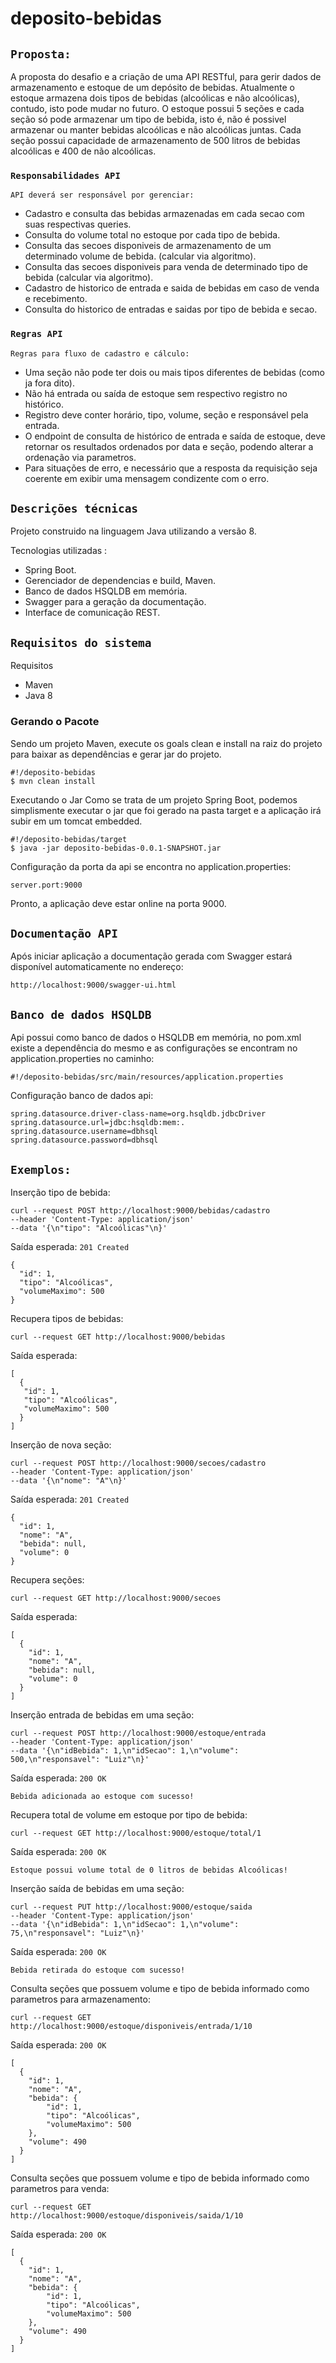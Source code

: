 # deposito-bebidas

## `Proposta:`

A proposta do desafio e a criação de uma API RESTful, para gerir dados de armazenamento e estoque de um depósito de bebidas. Atualmente o estoque armazena dois tipos de bebidas (alcoólicas e não alcoólicas), contudo, isto pode mudar no futuro.
O estoque possui 5 seções e cada seção só pode armazenar um tipo de bebida, isto é, não é possivel armazenar ou manter bebidas alcoólicas e não alcoólicas juntas.
Cada seção possui capacidade de armazenamento de 500 litros de bebidas alcoólicas e 400 de não alcoólicas.

### `Responsabilidades API`

`API deverá ser responsável por gerenciar:`

- Cadastro e consulta das bebidas armazenadas em cada secao com suas respectivas queries.
- Consulta do volume total no estoque por cada tipo de bebida.
- Consulta das secoes disponiveis de armazenamento de um determinado volume de bebida. (calcular via algoritmo).
- Consulta das secoes disponiveis para venda de determinado tipo de bebida (calcular via algoritmo).
- Cadastro de historico de entrada e saida de bebidas em caso de venda e recebimento.
- Consulta do historico de entradas e saidas por tipo de bebida e secao.

### `Regras API` 

`Regras para fluxo de cadastro e cálculo:`

- Uma seção não pode ter dois ou mais tipos diferentes de bebidas (como ja fora dito).
- Não há entrada ou saída de estoque sem respectivo registro no histórico.
- Registro deve conter horário, tipo, volume, seção e responsável pela entrada.
- O endpoint de consulta de histórico de entrada e saída de estoque, deve retornar os resultados ordenados por data e seção, podendo alterar a ordenação via parametros.
- Para situações de erro, e necessário que a resposta da requisição seja coerente em exibir uma mensagem condizente com o erro.
    
## `Descrições técnicas`

Projeto construido na linguagem Java utilizando a versão 8. 

Tecnologias utilizadas :

 - Spring Boot.
 - Gerenciador de dependencias e build, Maven.
 - Banco de dados HSQLDB em memória.
 - Swagger para a geração da documentação. 
 - Interface de comunicação REST.

## `Requisitos do sistema`

Requisitos

- Maven
- Java 8

### Gerando o Pacote

Sendo um projeto Maven, execute os goals clean e install na raiz do projeto para baixar as dependências e gerar jar do projeto.

    #!/deposito-bebidas
    $ mvn clean install

Executando o Jar
Como se trata de um projeto Spring Boot, podemos simplismente executar o jar que foi gerado na pasta target e a 
aplicação irá subir em um tomcat embedded.

    #!/deposito-bebidas/target
    $ java -jar deposito-bebidas-0.0.1-SNAPSHOT.jar

Configuração da porta da api se encontra no application.properties:
		
	server.port:9000
		
Pronto, a aplicação deve estar online na porta 9000.

## `Documentação API`

Após iniciar aplicação a documentação gerada com Swagger estará disponível automaticamente no endereço:

	http://localhost:9000/swagger-ui.html

## 	`Banco de dados HSQLDB`

Api possui como banco de dados o HSQLDB em memória, no pom.xml existe a dependência do mesmo e as configurações se encontram no application.properties no caminho:

	#!/deposito-bebidas/src/main/resources/application.properties

Configuração banco de dados api:
	
	spring.datasource.driver-class-name=org.hsqldb.jdbcDriver
	spring.datasource.url=jdbc:hsqldb:mem:.
	spring.datasource.username=dbhsql
	spring.datasource.password=dbhsql
	
## `Exemplos:`

Inserção tipo de bebida:

	curl --request POST http://localhost:9000/bebidas/cadastro
	--header 'Content-Type: application/json' 
	--data '{\n"tipo": "Alcoólicas"\n}'
    
Saída esperada: `201 Created`
	
	{
	  "id": 1,
	  "tipo": "Alcoólicas",
	  "volumeMaximo": 500
	}

Recupera tipos de bebidas:

	curl --request GET http://localhost:9000/bebidas

Saída esperada:

	[
      {
       "id": 1,
       "tipo": "Alcoólicas",
       "volumeMaximo": 500
      }
	]

Inserção de nova seção:

	curl --request POST http://localhost:9000/secoes/cadastro
	--header 'Content-Type: application/json'
	--data '{\n"nome": "A"\n}'
    
Saída esperada: `201 Created`
	
	{
	  "id": 1,
	  "nome": "A",
	  "bebida": null,
	  "volume": 0
	}

Recupera seções:

	curl --request GET http://localhost:9000/secoes

Saída esperada:

	[
      {
        "id": 1,
        "nome": "A",
        "bebida": null,
        "volume": 0
      }
	]
	
Inserção entrada de bebidas em uma seção:

	curl --request POST http://localhost:9000/estoque/entrada
	--header 'Content-Type: application/json'
	--data '{\n"idBebida": 1,\n"idSecao": 1,\n"volume": 500,\n"responsavel": "Luiz"\n}'
  
Saída esperada: `200 OK`
	
	Bebida adicionada ao estoque com sucesso!

Recupera total de volume em estoque por tipo de bebida:

	curl --request GET http://localhost:9000/estoque/total/1

Saída esperada: `200 OK`
	
	Estoque possui volume total de 0 litros de bebidas Alcoólicas!
	
Inserção saída de bebidas em uma seção:

	curl --request PUT http://localhost:9000/estoque/saida
	--header 'Content-Type: application/json'
	--data '{\n"idBebida": 1,\n"idSecao": 1,\n"volume": 75,\n"responsavel": "Luiz"\n}'

Saída esperada: `200 OK`
	
	Bebida retirada do estoque com sucesso!
	
Consulta seções que possuem volume e tipo de bebida informado como parametros para armazenamento:

	curl --request GET http://localhost:9000/estoque/disponiveis/entrada/1/10

Saída esperada: `200 OK`
	
	[
      {
        "id": 1,
        "nome": "A",
        "bebida": {
            "id": 1,
            "tipo": "Alcoólicas",
            "volumeMaximo": 500
        },
        "volume": 490
      }
	]		

Consulta seções que possuem volume e tipo de bebida informado como parametros para venda:

	curl --request GET http://localhost:9000/estoque/disponiveis/saida/1/10

Saída esperada: `200 OK`
	
	[
      {
        "id": 1,
        "nome": "A",
        "bebida": {
            "id": 1,
            "tipo": "Alcoólicas",
            "volumeMaximo": 500
        },
        "volume": 490
      }
	]	